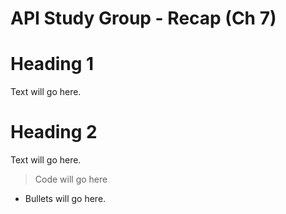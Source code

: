 # API Study Group - Recap (Ch 7)



# **Heading 1** 

Text will go here.


# **Heading 2** 

Text will go here. 



> Code will go here

- Bullets will go here.



